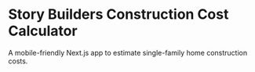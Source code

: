 # Story Builders Construction Cost Calculator

A mobile-friendly Next.js app to estimate single-family home construction costs.